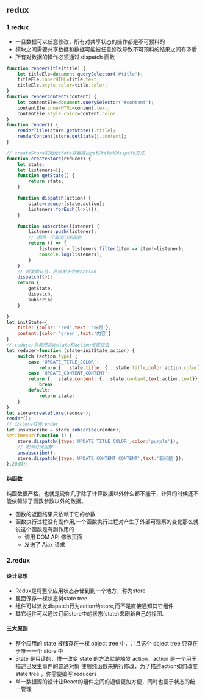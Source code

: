 ## redux

### 1.redux
- 一旦数据可以任意修改，所有对共享状态的操作都是不可预料的
- 模块之间需要共享数据和数据可能被任意修改导致不可预料的结果之间有矛盾
- 所有对数据的操作必须通过 dispatch 函数 
```javascript
function renderTitle(title) {
    let titleEle=document.querySelector('#title');
    titleEle.innerHTML=title.text;
    titleEle.style.color=title.color;
}
function renderContent(content) {
    let contentEle=document.querySelector('#content');
    contentEle.innerHTML=content.text;
    contentEle.style.color=content.color;
}
function render() {
    renderTitle(store.getState().title);
    renderContent(store.getState().content);
}

// createStore初始化state并暴露出getState和dispath方法
function createStore(reducer) {
    let state;
    let listeners=[];
    function getState() {
        return state;
    }

    function dispatch(action) {
        state=reducer(state,action);
        listeners.forEach(l=>l());
    }

    function subscribe(listener) {
        listeners.push(listener);
        // 返回一个取消订阅函数
        return () => {
            listeners = listeners.filter(item => item!=listener);
            console.log(listeners);
        }
    }
    // 派发默认值，此派发不会传action
    dispatch({});
    return {
        getState,
        dispatch,
        subscribe
    }

}
let initState={
    title: {color: 'red',text: '标题'},
    content:{color:'green',text:'内容'}
}
// reducer负责把初始state和action传递进去
let reducer=function (state=initState,action) {
    switch (action.type) {
        case 'UPDATE_TITLE_COLOR':
            return {...state,title: {...state.title,color:action.color}};
        case 'UPDATE_CONTENT_CONTENT':
        return {...state,content: {...state.content,text:action.text}};    
            break;
        default:
            return state;    
    }
}
let store=createStore(reducer);
render();
// 让store订阅render
let unsubscribe = store.subscribe(render);
setTimeout(function () {
    store.dispatch({type:'UPDATE_TITLE_COLOR',color:'purple'});
    // 取消订阅函数
    unsubscribe();
    store.dispatch({type:'UPDATE_CONTENT_CONTENT',text:'新标题'});
},2000);
```

#### 纯函数
纯函数很严格，也就是说你几乎除了计算数据以外什么都不能干，计算的时候还不能依赖除了函数参数以外的数据。

- 函数的返回结果只依赖于它的参数
- 函数执行过程没有副作用,一个函数执行过程对产生了外部可观察的变化那么就说这个函数是有副作用的
  - 调用 DOM API 修改页面
  - 发送了 Ajax 请求

### 2.redux
#### 设计思想
- Redux是将整个应用状态存储到到一个地方，称为store
- 里面保存一棵状态树state tree
- 组件可以派发dispatch行为action给store,而不是直接通知其它组件
- 其它组件可以通过订阅store中的状态(state)来刷新自己的视图.

#### 三大原则
- 整个应用的 state 被储存在一棵 object tree 中，并且这个 object tree 只存在于唯一一个 store 中
- State 是只读的，惟一改变 state 的方法就是触发 action，action 是一个用于描述已发生事件的普通对象 使用纯函数来执行修改，为了描述action如何改变state tree ，你需要编写 reducers
- 单一数据源的设计让React的组件之间的通信更加方便，同时也便于状态的统一管理